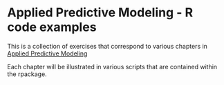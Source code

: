 # Applied Predictive Modeling - R code examples

This is a collection of exercises that correspond to various chapters in [Applied Predictive Modeling](https://www.springer.com/statistics/life+sciences,+medicine+%26+health/book/978-1-4614-6848-6) 

Each chapter will be illustrated in various scripts that are contained within the rpackage.